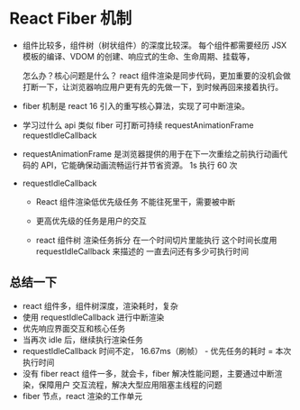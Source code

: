 # React Fiber 机制

- 组件比较多，组件树（树状组件）的深度比较深。
  每个组件都需要经历 JSX 模板的编译、VDOM 的创建、响应式的生命、生命周期、挂载等，

  怎么办？核心问题是什么？
  react 组件渲染是同步代码，更加重要的没机会做
  打断一下，让浏览器响应用户更有先的先做一下，到时候再回来接着执行。

- fiber 机制是 react 16 引入的重写核心算法，实现了可中断渲染。

- 学习过什么 api 类似 fiber
  可打断可持续
  requestAnimationFrame
  requestIdleCallback

- requestAnimationFrame
  是浏览器提供的用于在下一次重绘之前执行动画代码的 API，它能确保动画流畅运行并节省资源。
  1s 执行 60 次

- requestIdleCallback

  - React 组件渲染低优先级任务
    不能往死里干，需要被中断
  - 更高优先级的任务是用户的交互

  - react 组件树 渲染任务拆分
    在一个时间切片里能执行
    这个时间长度用 requestIdleCallback 来描述的
    一直去问还有多少可执行时间

## 总结一下

- react 组件多，组件树深度，渲染耗时，复杂
- 使用 requestIdleCallback 进行中断渲染
- 优先响应界面交互和核心任务
- 当再次 idle 后，继续执行渲染任务
- requestIdleCallback 时间不定， 16.67ms（刷帧） - 优先任务的耗时 = 本次执行时间
- 没有 fiber react 组件一多，就会卡，fiber 解决性能问题，主要通过中断渲染，保障用户
  交互流程，解决大型应用阻塞主线程的问题
- fiber 节点，react 渲染的工作单元
